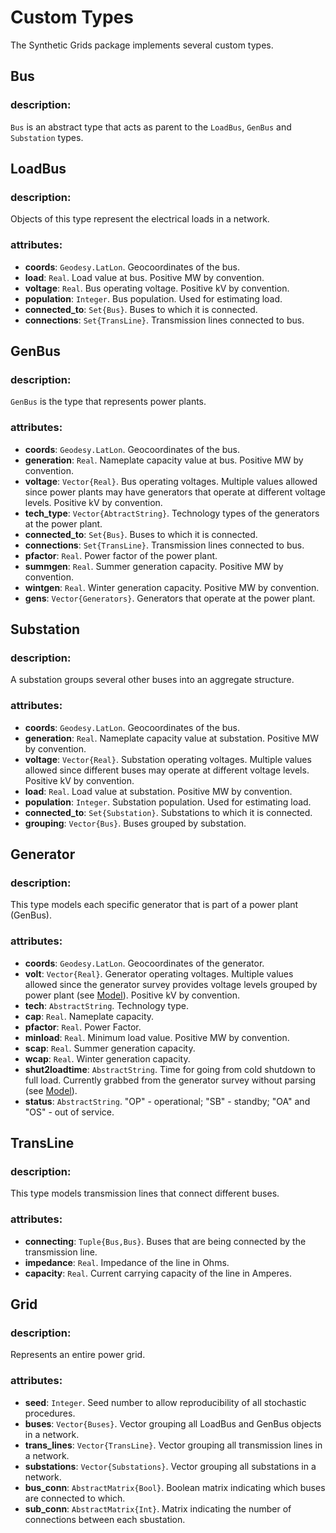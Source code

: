 # Custom Types

The Synthetic Grids package implements several custom types.

## Bus

### description:
`Bus` is an abstract type that acts as parent to the `LoadBus`, `GenBus` and `Substation` types.


## LoadBus

### description:
Objects of this type represent the electrical loads in a network.

### attributes:

* **coords**: `Geodesy.LatLon`. Geocoordinates of the bus.
* **load**: `Real`. Load value at bus. Positive MW by convention.
* **voltage**: `Real`. Bus operating voltage. Positive kV by convention.
* **population**: `Integer`. Bus population. Used for estimating load.
* **connected_to**: `Set{Bus}`. Buses to which it is connected.
* **connections**: `Set{TransLine}`. Transmission lines connected to bus.


## GenBus

### description:
`GenBus` is the type that represents power plants.

### attributes:

* **coords**: `Geodesy.LatLon`. Geocoordinates of the bus.
* **generation**: `Real`. Nameplate capacity value at bus. Positive MW by convention.
* **voltage**: `Vector{Real}`. Bus operating voltages. Multiple values allowed since power plants may have generators that operate at different voltage levels. Positive kV by convention.
* **tech_type**: `Vector{AbtractString}`. Technology types of the generators at the power plant.
* **connected_to**: `Set{Bus}`. Buses to which it is connected.
* **connections**: `Set{TransLine}`. Transmission lines connected to bus.
* **pfactor**: `Real`. Power factor of the power plant.
* **summgen**: `Real`. Summer generation capacity. Positive MW by convention.
* **wintgen**: `Real`. Winter generation capacity. Positive MW by convention.
* **gens**: `Vector{Generators}`. Generators that operate at the power plant.

## Substation

### description:
A substation groups several other buses into an aggregate structure.

### attributes:
* **coords**: `Geodesy.LatLon`. Geocoordinates of the bus.
* **generation**: `Real`. Nameplate capacity value at substation. Positive MW by convention.
* **voltage**: `Vector{Real}`. Substation operating voltages. Multiple values allowed since different buses may operate at different voltage levels. Positive kV by convention.
* **load**: `Real`. Load value at substation. Positive MW by convention.
* **population**: `Integer`. Substation population. Used for estimating load.
* **connected_to**: `Set{Substation}`. Substations to which it is connected.
* **grouping**: `Vector{Bus}`. Buses grouped by substation.


## Generator

### description:
This type models each specific generator that is part of a power plant (GenBus).

### attributes:
* **coords**: `Geodesy.LatLon`. Geocoordinates of the generator.
* **volt**:  `Vector{Real}`. Generator operating voltages. Multiple values allowed since the generator survey provides voltage levels grouped by power plant (see [Model](Model.md)). Positive kV by convention.
* **tech**: `AbstractString`. Technology type.
* **cap**: `Real`. Nameplate capacity.
* **pfactor**: `Real`. Power Factor.
* **minload**: `Real`. Minimum load value. Positive MW by convention.
* **scap**: `Real`. Summer generation capacity.
* **wcap**: `Real`. Winter generation capacity.
* **shut2loadtime**: `AbstractString`. Time for going from cold shutdown to full load. Currently grabbed from the generator survey without parsing (see [Model](Model.md)).
* **status**: `AbstractString`. "OP" - operational; "SB" - standby; "OA" and "OS" - out of service.


## TransLine

### description:
This type models transmission lines that connect different buses.

### attributes:
* **connecting**: `Tuple{Bus,Bus}`. Buses that are being connected by the transmission line.
* **impedance**: `Real`. Impedance of the line in Ohms.
* **capacity**: `Real`. Current carrying capacity of the line in Amperes.


## Grid

### description:
Represents an entire power grid.

### attributes:
* **seed**: `Integer`. Seed number to allow reproducibility of all stochastic procedures.
* **buses**: `Vector{Buses}`. Vector grouping all LoadBus and GenBus objects in a network.
* **trans_lines**: `Vector{TransLine}`. Vector grouping all transmission lines in a network.
* **substations**: `Vector{Substations}`. Vector grouping all substations in a network.
* **bus_conn**: `AbstractMatrix{Bool}`. Boolean matrix indicating which buses are connected to which.
* **sub_conn**: `AbstractMatrix{Int}`. Matrix indicating the number of connections between each sbustation.
